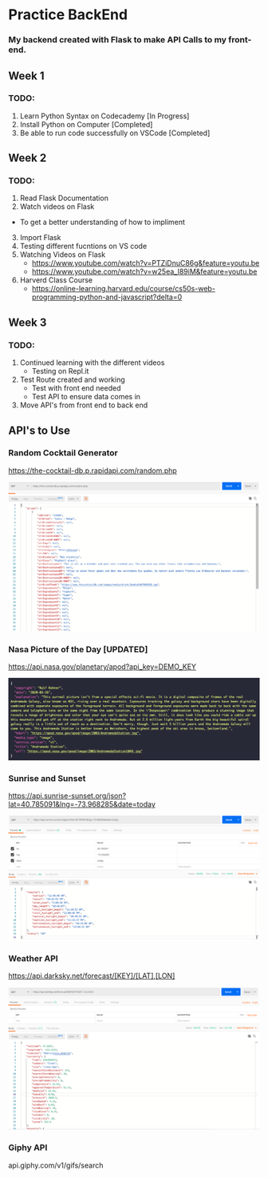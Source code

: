 # Practice BackEnd
### My backend created with Flask to make API Calls to my front-end. 

## Week 1

### TODO:
1. Learn Python Syntax on Codecademy [In Progress]
2. Install Python on Computer [Completed]
3. Be able to run code successfully on VSCode [Completed]

## Week 2

### TODO:
1. Read Flask Documentation
2. Watch videos on Flask
 - To get a better understanding of how to impliment
3. Import Flask
4. Testing different fucntions on VS code
5. Watching Videos on Flask
    - https://www.youtube.com/watch?v=PTZiDnuC86g&feature=youtu.be
    - https://www.youtube.com/watch?v=w25ea_I89iM&feature=youtu.be
6. Harverd Class Course
    - https://online-learning.harvard.edu/course/cs50s-web-programming-python-and-javascript?delta=0

## Week 3

### TODO:
1. Continued learning with the different videos
    - Testing on Repl.it 
2. Test Route created and working
    - Test with front end needed
    - Test API to ensure data comes in
3. Move API's from front end to back end


## API's to Use

### Random Cocktail Generator
https://the-cocktail-db.p.rapidapi.com/random.php

![API_Sample](assets/RandomCocktailAPISample.png)

### Nasa Picture of the Day [UPDATED]
https://api.nasa.gov/planetary/apod?api_key=DEMO_KEY

![API_Sample](assets/NasaPic.png)

### Sunrise and Sunset
https://api.sunrise-sunset.org/json?lat=40.785091&lng=-73.968285&date=today

![API_Sample](assets/SunriseSunset.png)


### Weather API
https://api.darksky.net/forecast/[KEY]/[LAT],[LON]

![API_Sample](assets/Weather.png)

### Giphy API
api.giphy.com/v1/gifs/search

<!-- need to add sample -->